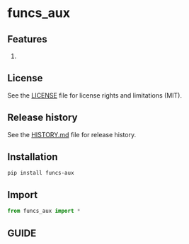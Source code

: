 # funcs_aux


## Features
1. 


## License
See the [LICENSE](LICENSE) file for license rights and limitations (MIT).


## Release history
See the [HISTORY.md](HISTORY.md) file for release history.


## Installation
```commandline
pip install funcs-aux
```

## Import

```python
from funcs_aux import *
```


## GUIDE
